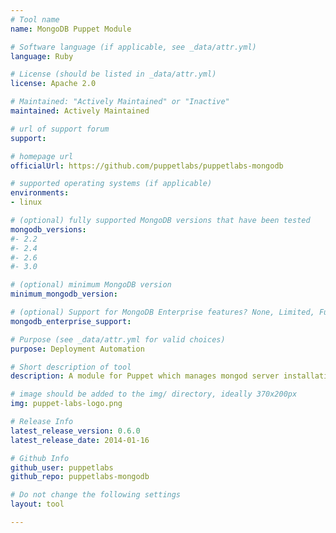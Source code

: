 ```yaml
---
# Tool name
name: MongoDB Puppet Module

# Software language (if applicable, see _data/attr.yml)
language: Ruby

# License (should be listed in _data/attr.yml)
license: Apache 2.0

# Maintained: "Actively Maintained" or "Inactive"
maintained: Actively Maintained

# url of support forum
support: 

# homepage url
officialUrl: https://github.com/puppetlabs/puppetlabs-mongodb

# supported operating systems (if applicable)
environments:
- linux

# (optional) fully supported MongoDB versions that have been tested
mongodb_versions:
#- 2.2
#- 2.4
#- 2.6
#- 3.0

# (optional) minimum MongoDB version
minimum_mongodb_version:

# (optional) Support for MongoDB Enterprise features? None, Limited, Full
mongodb_enterprise_support: 

# Purpose (see _data/attr.yml for valid choices)
purpose: Deployment Automation

# Short description of tool
description: A module for Puppet which manages mongod server installation and configuration of the mongod daemon.

# image should be added to the img/ directory, ideally 370x200px
img: puppet-labs-logo.png

# Release Info
latest_release_version: 0.6.0
latest_release_date: 2014-01-16

# Github Info
github_user: puppetlabs
github_repo: puppetlabs-mongodb

# Do not change the following settings
layout: tool

---
```


